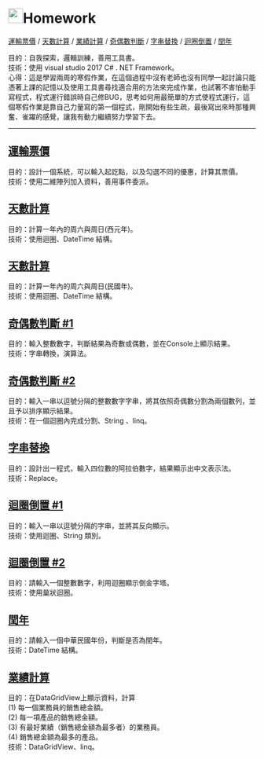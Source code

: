 # <img src=https://static.wixstatic.com/media/5a71f2_0f4c475255a540eeafdb78445852d7fe~mv2.png/v1/fill/w_170,h_170,al_c,usm_0.66_1.00_0.01/5a71f2_0f4c475255a540eeafdb78445852d7fe~mv2.png height=30></img>Homework
[運輸票價](https://github.com/KuanTsai/C-Sharp-practice/tree/master/Homework_001/%E9%81%8B%E8%BC%B8%E7%A5%A8%E5%83%B9) / 
[天數計算](https://github.com/KuanTsai/C-Sharp-practice/tree/master/Homework_001/%E5%A4%A9%E6%95%B8%E8%A8%88%E7%AE%97%E9%80%B2%E9%9A%8E) / 
[業績計算](https://github.com/KuanTsai/C-Sharp-practice/tree/master/Homework_001/%E6%A5%AD%E7%B8%BE%E8%A8%88%E7%AE%97) / 
[奇偶數判斷](https://github.com/KuanTsai/C-Sharp-practice/tree/master/Homework_001/%E5%A5%87%E5%81%B6%E6%95%B8%E5%88%A4%E6%96%B7RoundTwo) / 
[字串替換](https://github.com/KuanTsai/C-Sharp-practice/tree/master/Homework_001/%E5%AD%97%E4%B8%B2%E6%9B%BF%E6%8F%9B2) / 
[迴圈倒置](https://github.com/KuanTsai/C-Sharp-practice/tree/master/Homework_001/%E8%BF%B4%E5%9C%88%E5%80%92%E7%BD%AERound2) / 
[閏年](https://github.com/KuanTsai/C-Sharp-practice/tree/master/Homework_001/%E9%96%8F%E5%B9%B4)  

目的：自我探索，邏輯訓練，善用工具書。  
技術：使用 visual studio 2017 C# . NET Framework。  
心得：這是學習兩周的寒假作業，在這個過程中沒有老師也沒有同學一起討論只能憑著上課的記憶以及使用工具書尋找適合用的方法來完成作業，也試著不害怕動手寫程式，程式運行錯誤時自己修BUG，思考如何用最簡單的方式使程式運行，這個寒假作業是靠自己力量寫的第一個程式，剛開始有些生疏，最後寫出來時那種興奮、雀躍的感覺，讓我有動力繼續努力學習下去。

****

## [運輸票價](https://github.com/KuanTsai/C-Sharp-practice/tree/master/Homework_001/%E9%81%8B%E8%BC%B8%E7%A5%A8%E5%83%B9)  
目的：設計一個系統，可以輸入起訖點，以及勾選不同的優惠，計算其票價。  
技術：使用二維陣列加入資料，善用事件委派。

## [天數計算](https://github.com/KuanTsai/C-Sharp-practice/tree/master/Homework_001/%E5%A4%A9%E6%95%B8%E8%A8%88%E7%AE%97)
目的：計算一年內的周六與周日(西元年)。  
技術：使用迴圈、DateTime 結構。  

## [天數計算](https://github.com/KuanTsai/C-Sharp-practice/tree/master/Homework_001/%E5%A4%A9%E6%95%B8%E8%A8%88%E7%AE%97%E9%80%B2%E9%9A%8E)
目的：計算一年內的周六與周日(民國年)。  
技術：使用迴圈、DateTime 結構。  

## [奇偶數判斷 #1](https://github.com/KuanTsai/C-Sharp-practice/tree/master/Homework_001/%E5%A5%87%E5%81%B6%E6%95%B8%E5%88%A4%E6%96%B7)
目的：輸入整數數字，判斷結果為奇數或偶數，並在Console上顯示結果。  
技術：字串轉換，演算法。  

## [奇偶數判斷 #2](https://github.com/KuanTsai/C-Sharp-practice/tree/master/Homework_001/%E5%A5%87%E5%81%B6%E6%95%B8%E5%88%A4%E6%96%B7RoundTwo)
目的：輸入一串以逗號分隔的整數數字字串，將其依照奇偶數分割為兩個數列，並且予以排序顯示結果。  
技術：在一個迴圈內完成分割、String 、linq。  

## [字串替換](https://github.com/KuanTsai/C-Sharp-practice/tree/master/Homework_001/%E5%AD%97%E4%B8%B2%E6%9B%BF%E6%8F%9B2)
目的：設計出一程式，輸入四位數的阿拉伯數字，結果顯示出中文表示法。  
技術：Replace。  

## [迴圈倒置 #1](https://github.com/KuanTsai/C-Sharp-practice/tree/master/Homework_001/%E8%BF%B4%E5%9C%88%E5%80%92%E7%BD%AE)
目的：輸入一串以逗號分隔的字串，並將其反向顯示。  
技術：使用迴圈、String 類別。  

## [迴圈倒置 #2](https://github.com/KuanTsai/C-Sharp-practice/tree/master/Homework_001/%E8%BF%B4%E5%9C%88%E5%80%92%E7%BD%AERound2)
目的：請輸入一個整數數字，利用迴圈顯示倒金字塔。  
技術：使用巢狀迴圈。  

## [閏年](https://github.com/KuanTsai/C-Sharp-practice/tree/master/Homework_001/%E9%96%8F%E5%B9%B4)
目的：請輸入一個中華民國年份，判斷是否為閏年。  
技術：DateTime 結構。  

## [業績計算](https://github.com/KuanTsai/C-Sharp-practice/tree/master/Homework_001/%E6%A5%AD%E7%B8%BE%E8%A8%88%E7%AE%97)
目的：在DataGridView上顯示資料，計算  
(1) 每一個業務員的銷售總金額。  
(2) 每一項產品的銷售總金額。  
(3) 有最好業績（銷售總金額為最多者）的業務員。  
(4) 銷售總金額為最多的產品。  
技術：DataGridView、linq。  


